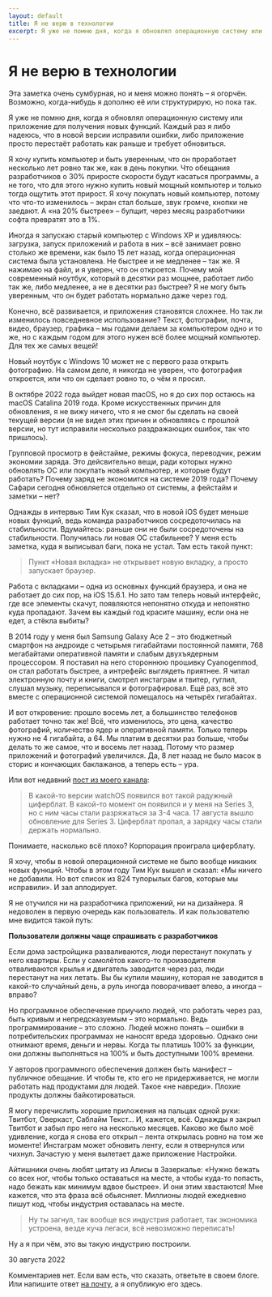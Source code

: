 ```yaml
---
layout: default
title: Я не верю в технологии
excerpt: Я уже не помню дня, когда я обновлял операционную систему или приложение для получения новых функций. Каждый раз я либо надеюсь, что в новой версии исправили ошибки, либо приложение просто перестаёт работать
---
```


# Я не верю в технологии

Эта заметка очень сумбурная, но и меня можно понять – я огорчён. Возможно, когда-нибудь я дополню её или структурирую, но пока так.

Я уже не помню дня, когда я обновлял операционную систему или приложение для получения новых функций. Каждый раз я либо надеюсь, что в новой версии исправили ошибки, либо приложение просто перестаёт работать как раньше и требует обновиться.

Я хочу купить компьютер и быть уверенным, что он проработает несколько лет ровно так же, как в день покупки. Что обещания разработчиков о 30% приросте скорости будут касаться программы, а не того, что для этого нужно купить новый мощный компьютер и только тогда ощутить этот прирост. Я хочу покупать новый компьютер, потому что что-то изменилось – экран стал больше, звук громче, кнопки не заедают. А «на 20% быстрее» – булщит, через месяц разработчики софта превратят это в 1%.

Иногда я запускаю старый компьютер с Windows XP и удивляюсь: загрузка, запуск приложений и работа в них – всё занимает ровно столько же времени, как было 15 лет назад, когда операционная система была установлена. Не быстрее и не медленее – так же. Я нажимаю на файл, и я уверен, что он откроется. Почему мой современный ноутбук, который в десятки раз мощнее, работает либо так же, либо медленее, а не в десятки раз быстрее? Я не могу быть уверенным, что он будет работать нормально даже через год.

Конечно, всё развивается, и приложения становятся сложнее. Но так ли изменилось повседневное использование? Текст, фотографии, почта, видео, браузер, графика – мы годами делаем за компьютером одно и то же, но с каждым годом для этого нужен всё более мощный компьютер. Для тех же самых вещей!

Новый ноутбук с Windows 10 может не с первого раза открыть фотографию. На самом деле, я никогда не уверен, что фотография откроется, или что он сделает ровно то, о чём я просил.

В октябре 2022 года выйдет новая macOS, но я до сих пор остаюсь на macOS Catalina 2019 года. Кроме искусственных причин для обновления, я не вижу ничего, что я не смог бы сделать на своей текущей версии (я не видел этих причин и обновляясь с прошлой версии, но тут исправили несколько раздражающих ошибок, так что пришлось).

Групповой просмотр в фейстайме, режимы фокуса, переводчик, режим экономии заряда. Это дейсвительно вещи, ради которых нужно обновлять ОС или покупать новый компьютер, и которые будут работать? Почему заряд не экономится на системе 2019 года? Почему Сафари сегодня обновляется отдельно от системы, а фейстайм и заметки – нет?

Однажды в интервью Тим Кук сказал, что в новой iOS будет меньше новых функций, ведь команда разработчиков сосредоточилась на стабильности. Вдумайтесь: раньше они не были сосредоточены на стабильности. Получилась ли новая ОС стабильнее? У меня есть заметка, куда я выписывал баги, пока не устал. Там есть такой пункт:

> Пункт «Новая вкладка» не открывает новую вкладку, а просто запускает браузер.

Работа с вкладками – одна из основных функций браузера, и она не работает до сих пор, на iOS 15.6.1. Но зато там теперь новый интерфейс, где все элементы скачут, появляются непонятно откуда и непонятно куда пропадают. Зачем вы каждый год красите машину, если она не едет, а стёкла выбиты?

В 2014 году у меня был Samsung Galaxy Ace 2 – это бюджетный смартфон на андроиде c четырьмя гигабайтами постоянной памяти, 768 мегабайтами оперативной памяти и слабым двухъядерным процессором. Я поставил на него стороннюю прошивку Cyanogenmod, он стал работать быстрее, а интрефейс выглядеть приятнее. Я читал электронную почту и книги, смотрел инстаграм и твитер, гуглил, слушал музыку, переписывался и фотографировал. Ещё раз, всё это вместе с операционной системой помещалось на четырёх гигабайтах.

И вот откровение: прошло восемь лет, а большинство телефонов работает точно так же! Всё, что изменилось, это цена, качество фотографий, количество ядер и оперативной памяти. Только теперь нужно не 4 гигабайта, а 64. Мы платим в десятки раз больше, чтобы делать то же самое, что и восемь лет назад. Потому что размер приложений и фотографий увеличился. Да, 8 лет назад не было масок в сторис и кончающих баклажанов, а теперь есть – ура.

Или вот недавний [пост из моего канала](https://t.me/timlead/37):

> В какой-то версии watchOS появился вот такой радужный циферблат. В какой-то момент он появился и у меня на Series 3, но с ним часы стали разряжаться за 3-4 часа. 17 августа вышло обновление для Series 3. Циферблат пропал, а зарядку часы стали держать нормально.

Понимаете, насколько всё плохо? Корпорация проиграла циферблату.

Я хочу, чтобы в новой операционной системе не было вообще никаких новых функций. Чтобы в этом году Тим Кук вышел и сказал: «Мы ничего не добавили. Но вот список из 824 тупорылых багов, которые мы исправили». И зал аплодирует.

Я не отучился ни на разработчика приложений, ни на дизайнера. Я недоволен в первую очередь как пользователь. И как пользователю мне видится такой путь:

**Пользователи должны чаще спрашивать с разработчиков**

Если дома застройщика разваливаются, люди перестанут покупать у него квартиры. Если у самолётов какого-то производителя отваливаются крылья и двигатель заводится через раз, люди перестанут на них летать. Вы бы купили машину, которая не заводится в какой-то случайный день, а руль иногда поворачивает влево, а иногда – вправо? 

Но программное обеспечение приучило людей, что работать через раз, быть кривым и непредсказуемым – это нормально. Ведь программирование – это сложно. Людей можно понять – ошибки в потребительских программах не наносят вреда здоровью. Однако они отнимают время, деньги и нервы. Когда ты платишь 100% за функции, они должны выполняться на 100% и быть доступными 100% времени.  

У авторов программного обеспечения должен быть манифест – публичное обещание. И чтобы те, кто его не придерживается, не могли работать над продуктами для людей. Такое «не навреди». Плохие продукты должны байкотироваться.

Я могу перечислить хорошие приложения на пальцах одной руки: Твитбот, Оверкаст, Саблайм Текст... И, кажется, всё. Однажды я закрыл Твитбот и забыл про него на несколько месяцев. Каково же было моё удивление, когда я снова его открыл – лента открылась ровно на том же моменте! Инстаграм может обновить ленту, если я отвернулся или чихнул. Зачастую у меня вылетает даже приложение Настройки.

Айтишники очень любят цитату из Алисы в Зазеркалье: «Нужно бежать со всех ног, чтобы только оставаться на месте, а чтобы куда-то попасть, надо бежать как минимум вдвое быстрее». И они этим хвастаются! Мне кажется, что эта фраза всё обьясняет. Миллионы людей ежедневно пишут код, чтобы индустрия оставалась на месте.

> Ну ты загнул, так вообще вся индустрия работает, так экономика устроена, везде куча легаси, всё невозможно переписать!

Ну а я при чём, это вы такую индустрию построили.

<p class="date">30 августа 2022<p>
<p class="date">Комментариев нет. Если вам есть, что сказать, ответьте в своем блоге. Или напишите ответ <a href="mailto:sugrarin@gmail.com">на почту</a>, а я опубликую его здесь.<p>